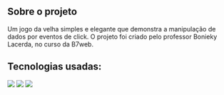 ## Sobre o projeto

Um jogo da velha simples e elegante que demonstra a manipulação de dados por eventos de click. O projeto foi criado pelo professor Bonieky Lacerda, no curso da B7web.

## Tecnologias usadas:

<img src="https://img.shields.io/badge/JavaScript-F7DF1E?style=for-the-badge&logo=javascript&logoColor=black" /> <img src="https://img.shields.io/badge/HTML5-E34F26?style=for-the-badge&logo=html5&logoColor=white" /> <img src="https://img.shields.io/badge/CSS3-1572B6?style=for-the-badge&logo=css3&logoColor=white" />
